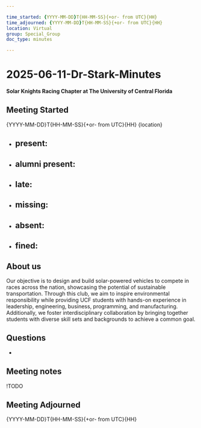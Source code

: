 ```yaml
---

time_started: {YYYY-MM-DD}T{HH-MM-SS}{+or- from UTC}{HH}
time_adjourned: {YYYY-MM-DD}T{HH-MM-SS}{+or- from UTC}{HH}
location: Virtual
group: Special_Group
doc_type: minutes

---
```


# 2025-06-11-Dr-Stark-Minutes
**Solar Knights Racing Chapter at The University of Central Florida**
## Meeting Started
{YYYY-MM-DD}T{HH-MM-SS}{+or- from UTC}{HH}
{location}
- present: 
	- 
- alumni present: 
	- 
- late:
	- 
- missing:
	- 
- absent:
	- 
- fined:
	- 

## About us
Our objective is to design and build solar-powered vehicles to compete in races across the nation, showcasing the potential of sustainable transportation. Through this club, we aim to inspire environmental responsibility while providing UCF students with hands-on experience in leadership, engineering, business, programming, and manufacturing. Additionally, we foster interdisciplinary collaboration by bringing together students with diverse skill sets and backgrounds to achieve a common goal.

## Questions
- 

## Meeting notes
!TODO

## Meeting Adjourned
{YYYY-MM-DD}T{HH-MM-SS}{+or- from UTC}{HH}
